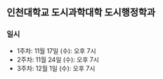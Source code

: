 ## 인천대학교 도시과학대학 도시행정학과

### 일시

- 1주차: 11월 17일 (수): 오후 7시
- 2주차: 11월 24일 (수): 오후 7시
- 3주차: 12월 1일 (수): 오후 7시
